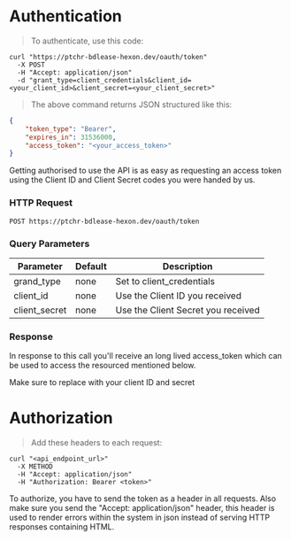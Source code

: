 # Authentication

> To authenticate, use this code:

```shell
curl "https://ptchr-bdlease-hexon.dev/oauth/token"
  -X POST
  -H "Accept: application/json" 
  -d "grant_type=client_credentials&client_id=<your_client_id>&client_secret=<your_client_secret>"
```

> The above command returns JSON structured like this:

```json
{
    "token_type": "Bearer",
    "expires_in": 31536000,
    "access_token": "<your_access_token>"
}
```

Getting authorised to use the API is as easy as requesting an access token using the Client ID and Client Secret codes you were handed by us.

### HTTP Request

`POST https://ptchr-bdlease-hexon.dev/oauth/token` 

### Query Parameters

Parameter | Default | Description
--------- | ------- | -----------
grand_type | none | Set to client_credentials
client_id | none | Use the Client ID you received
client_secret | none | Use the Client Secret you received

### Response

In response to this call you'll receive an long lived access_token which can be used to access the resourced mentioned below.

<aside class="notice">
Make sure to replace with your client ID and secret
</aside>

# Authorization

> Add these headers to each request:

```shell
curl "<api_endpoint_url>"
  -X METHOD
  -H "Accept: application/json" 
  -H "Authorization: Bearer <token>" 
```

To authorize, you have to send the token as a header in all requests. Also make sure you send the "Accept: application/json" header, this header is used to render errors within the system in json instead of serving HTTP responses containing HTML.